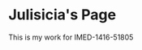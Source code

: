 
<html>
<body>

<h1>Julisicia's Page</h1>
<p>This is my work for IMED-1416-51805</p>

</body>
</html>
